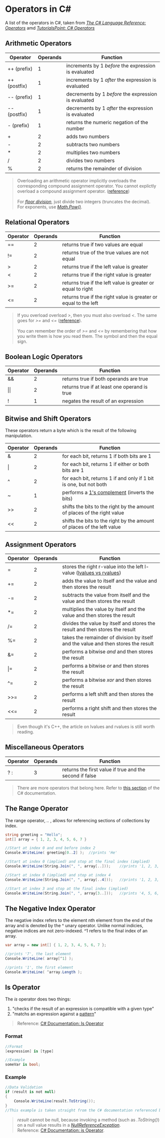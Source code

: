 # Operators in C#
A list of the operators in C#, taken from [_The C# Language Reference: Operators_](https://docs.microsoft.com/en-us/dotnet/csharp/language-reference/operators/) amd [_TutorialsPoint: C# Operators_](https://www.tutorialspoint.com/csharp/csharp_operators.htm)

## Arithmetic Operators
| Operator | Operands | Function |
| -------- | -------- | -------- |
| ++ (prefix) | 1 | increments by 1 _before_ the expression is evaluated |
| ++ (postfix) | 1 | increments by 1 _after_ the expression is evaluated  |
| -- (prefix) | 1 | decrements by 1 _before_ the expression is evaluated |
| -- (postfix) | 1 | decrements by 1 _after_ the expression is evaluated |
| - (prefix) | 1 | returns the numeric negation of the number |
| + | 2 | adds two numbers |
| - | 2 | subtracts two numbers |
| \* | 2 | multiplies two numbers |
| / | 2 | divides two numbers |
| % | 2 | returns the remainder of division |
> Overloading an arithmetic operator implicitly overloads the corresponding compound assignment operator. You cannot explictly overload a compound assignment operator. ([reference](https://docs.microsoft.com/en-us/dotnet/csharp/language-reference/operators/comparison-operators#operator-overloadability)) <br /> <br />
> For [_floor division_](https://www.pythontutorial.net/advanced-python/python-floor-division/), just divide two integers (truncates the decimal). <br />
> For exponents, use [_Math.Pow()_](https://docs.microsoft.com/en-us/dotnet/api/system.math.pow?view=net-5.0). <br />

## Relational Operators
| Operator | Operands | Function |
| -------- | -------- | -------- |
| == | 2 | returns true if two values are equal |
| != | 2 | returns true of the true values are not equal |
| > | 2 | returns true if the left value is greater |
| < | 2 | returns true if the right value is greater |
| >= | 2 | returns true if the left value is greater or equal to right |
| <= | 2 | returns true if the right value is greater or equal to the left |
> If you overload overload _>_, then you must also overload _<_. The same goes for _>=_ and _<=_ ([reference](https://docs.microsoft.com/en-us/dotnet/csharp/language-reference/operators/comparison-operators#operator-overloadability)). <br /> <br />
> You can remember the order of _>=_ and _<=_ by remembering that how you write them is how you read them. The symbol and then the equal sign. <br />

## Boolean Logic Operators
| Operator | Operands | Function |
| -------- | -------- | -------- |
| && | 2 | returns true if both operands are true |
| \|\| | 2 | returns true if at least one operand is true |
| ! | 1 | negates the result of an expression |

## Bitwise and Shift Operators
These operators return a byte which is the result of the following manipulation.

| Operator | Operands | Function |
| -------- | -------- | -------- |
| & | 2 | for each bit, returns 1 if both bits are 1 |
| \| | 2 | for each bit, returns 1 if either or both bits are 1|
| ^ | 2 | for each bit, returns 1 if and only if 1 bit is one, but not both |
| ~ | 1 | performs a [1's complement](https://www.youtube.com/watch?v=lKTsv6iVxV4) (inverts the bits) |
| >> | 2 | shifts the bits to the right by the amount of places of the right value |
| << | 2 | shifts the bits to the right by the amount of places of the left value |

## Assignment Operators
| Operator | Operands | Function |
| -------- | -------- | -------- | 
| = | 2 | stores the right r-value into the left l-value ([lvalues vs rvalues](https://docs.microsoft.com/en-us/cpp/cpp/lvalues-and-rvalues-visual-cpp?view=msvc-160)) |
| += | 2 | adds the value to itself and the value and then stores the result |
| -= | 2 | subtracts the value from itself and the value and then stores the result |
| \*= | 2 | multiplies the value by itself and the value and then stores the result |
| /= | 2 | divides the value by itself and stores the result and then stores the result |
| %= | 2 | takes the remainder of division by itself and the value and then stores the result |
| &= | 2 | performs a bitwise _and_ and then stores the result |
| \|= | 2 | performs a bitwise _or_ and then stores the result |
| ^= | 2 | performs a bitwise _xor_ and then stores the result  |
| >>= | 2 | performs a left shift and then stores the result |
| <<= | 2 | performs a right shift and then stores the result |
> Even though it's C++, the article on lvalues and rvalues is still worth reading.

## Miscellaneous Operators
| Operator | Operands | Function |
| -------- | -------- | -------- | 
| ? : | 3 | returns the first value if true and the second if false |
> There are more operators that belong here. Refer to [this section](https://docs.microsoft.com/en-us/dotnet/csharp/language-reference/operators/#operator-precedence) of the C# documentation.


## The Range Operator
The range operator, _.._ , allows for referencing sections of collections by index.
```C#
string greeting = "Hello";
int[] array = { 1, 2, 3, 4, 5, 6, 7 }

//Start at index 0 and end before index 2
Console.WriteLine( greeting[0..2] );  //prints 'He'

//Start at index 0 (implied) and stop at the final index (implied)
Console.WriteLine(String.Join(", ", array[..]));    //prints '1, 2, 3, 4, 5, 6, 7'

//Start at index 0 (implied) and stop at index 4
Console.WriteLine(String.Join(", ", array[..4]));   //prints '1, 2, 3, 4'

//Start at index 3 and stop at the final index (implied)
Console.WriteLine(String.Join(", ", array[3..]));   //prints '4, 5, 6, 7'
```

## The Negative Index Operator
The negative index refers to the element nth element from the end of the array and is denoted by the ^ unary operator. Unlike normal indicies, negative indices are not zero-indexed. ^1 refers to the final index of an array.
```C#
var array = new int[] { 1, 2, 3, 4, 5, 6, 7 };

//prints '7', the last element
Console.WriteLine( array[^1] );

//prints '1', the first element
Console.WriteLine( ^array.Length );
```

## Is Operator
The _is_ operator does two things:
1. "checks if the result of an expression is compatible with a given type"
2. "matchs an expression against a [pattern](https://docs.microsoft.com/en-us/dotnet/csharp/language-reference/operators/patterns#property-pattern)"
> Reference: [C# Documentation: Is Operator](https://docs.microsoft.com/en-us/dotnet/csharp/language-reference/operators/is)

### Format
```C#
//Format
[expression] is [type]

//Example
someVar is bool;
```

### Example
```C#
//Data Validation
if (result is not null)
{
    Console.WriteLine(result.ToString());
}
//This example is taken straight from the C# documentation referenced below 
```
> _result_ cannot be null, because invoking a method (such as _.ToString()_) on a null value results in a [_NullReferenceException_](https://docs.microsoft.com/en-us/dotnet/api/system.nullreferenceexception?view=net-5.0). <br />
> Reference: [C# Documentation: is Operator](https://docs.microsoft.com/en-us/dotnet/csharp/language-reference/operators/is).
